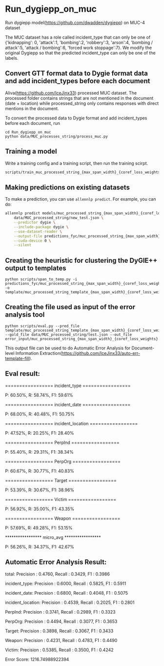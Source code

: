 # Run_dygiepp_on_muc

Run dygiepp model(https://github.com/dwadden/dygiepp) on MUC-4 dataset

The MUC dataset has a role called incident_type that can only be one of {'kidnapping': 0, 'attack':1, 'bombing':2, 'robbery':3, 'arson':4, 'bombing / attack':5, 'attack / bombing':6, 'forced work stoppage':7}. We modify the original Dygiepp so that the predicted incident_type can only be one of the labels.

## Convert GTT format data to Dygie format data and add incident_types before each document

Aliva(https://github.com/IceJinx33) processed MUC dataset. The processed folder contains strings that are not mentioned in the document (date + location) while processed_string only contains responses with direct mentions in the document.

To convert the processed data to Dygie format and add incident_types before each document, run
```
cd Run_dygiepp_on_muc
python data/MUC_processes_string/process_muc.py
```

## Training a model

Write a training config and a training script, then run the training scirpt.

```bash
scripts/train_muc_processed_string_{max_span_width}_{coref_loss_weights}.sh
```

## Making predictions on existing datasets

To make a prediction, you can use `allennlp predict`. For example, you can do:

```bash
allennlp predict models/muc_processed_string_{max_span_width}_{coref_loss_weights}/model.tar.gz \
    data/MUC_processed_string/new_test.json \
    --predictor dygie \
    --include-package dygie \
    --use-dataset-reader \
    --output-file predictions_fyc/muc_processed_string_{max_span_width}_{coref_loss_weights}.jsonl \
    --cuda-device 0 \
    --silent
```

## Creating the heuristic for clustering the DyGIE++ output to templates
```
python scripts/span_to_temp.py -i predictions_fyc/muc_processed_string_{max_span_width}_{coref_loss_weights}.jsonl -o template/muc_processed_string_template_{max_span_width}_{coref_loss_weights}.jsonl
```

## Creating the file used as input of the error analysis tool
```
python scripts/eval.py --pred_file template/muc_processed_string_template_{max_span_width}_{coref_loss_weights}.jsonl --gold_file data/MUC_processed_string/test.json --out_file error_input/muc_processed_string_{max_span_width}_{coref_loss_weights}.out 
```

This output file can be used to do Automatic Error Analysis for Document-level Information Extraction(https://github.com/IceJinx33/auto-err-template-fill).

## Eval result:

================= incident_type =================

P: 60.50%,  R: 58.74%, F1: 59.61%

================= incident_date =================

P: 68.00%,  R: 40.48%, F1: 50.75%

================= incident_location =================

P: 47.52%,  R: 20.25%, F1: 28.40%

================= PerpInd =================

P: 55.40%,  R: 29.31%, F1: 38.34%

================= PerpOrg =================

P: 60.67%,  R: 30.77%, F1: 40.83%

================= Target =================

P: 53.39%,  R: 30.67%, F1: 38.96%

================= Victim =================

P: 56.92%,  R: 35.00%, F1: 43.35%

================= Weapon =================

P: 57.69%,  R: 49.28%, F1: 53.15%

***************** micro_avg *****************

P: 56.26%,  R: 34.37%, F1: 42.67%

## Automatic Error Analysis Result:

total: Precision : 0.4760, Recall : 0.3429, F1 : 0.3986

incident_type: Precision : 0.6000, Recall : 0.5825, F1 : 0.5911

incident_date: Precision : 0.6800, Recall : 0.4048, F1 : 0.5075

incident_location: Precision : 0.4539, Recall : 0.2025, F1 : 0.2801

PerpInd: Precision : 0.3741, Recall : 0.2989, F1 : 0.3323

PerpOrg: Precision : 0.4494, Recall : 0.3077, F1 : 0.3653

Target: Precision : 0.3898, Recall : 0.3067, F1 : 0.3433

Weapon: Precision : 0.4231, Recall : 0.4783, F1 : 0.4490

Victim: Precision : 0.5385, Recall : 0.3500, F1 : 0.4242

Error Score: 1216.74988922394

